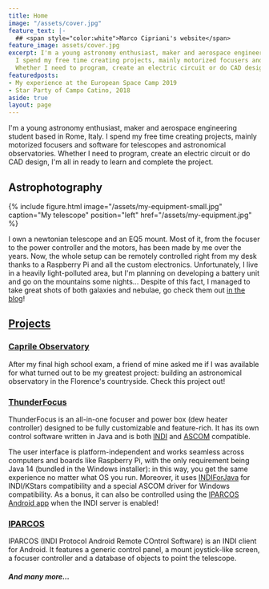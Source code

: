 ```yaml
---
title: Home
image: "/assets/cover.jpg"
feature_text: |-
  ## <span style="color:white">Marco Cipriani's website</span>
feature_image: assets/cover.jpg
excerpt: I'm a young astronomy enthusiast, maker and aerospace engineering student based in Rome, Italy.
  I spend my free time creating projects, mainly motorized focusers and software for telescopes and astronomical observatories.
  Whether I need to program, create an electric circuit or do CAD design, I'm all in ready to learn and complete the project.
featuredposts:
- My experience at the European Space Camp 2019
- Star Party of Campo Catino, 2018
aside: true
layout: page
---
```


I'm a young astronomy enthusiast, maker and aerospace engineering student based in Rome, Italy. I spend my free time creating projects, mainly motorized focusers and software for telescopes and astronomical observatories. Whether I need to program, create an electric circuit or do CAD design, I'm all in ready to learn and complete the project.

## Astrophotography
{% include figure.html image="/assets/my-equipment-small.jpg" caption="My telescope" position="left" href="/assets/my-equipment.jpg" %}

I own a newtonian telescope and an EQ5 mount. Most of it, from the focuser to the power controller and the motors, has been made by me over the years. Now, the whole setup can be remotely controlled right from my desk thanks to a Raspberry Pi and all the custom electronics. Unfortunately, I live in a heavily light-polluted area, but I'm planning on developing a battery unit and go on the mountains some nights... Despite of this fact, I managed to take great shots of both galaxies and nebulae, go check them out [in the blog](blog/)!

## [Projects](/projects)

### [Caprile Observatory](/projects/CaprileObservatory)

After my final high school exam, a friend of mine asked me if I was available for what turned out to be my greatest project: building an astronomical observatory in the Florence's countryside. Check this project out!

### [ThunderFocus](/projects/ThunderFocus)

ThunderFocus is an all-in-one focuser and power box (dew heater controller) designed to be fully customizable and feature-rich. It has its own control software written in Java and is both [INDI](https://indilib.org/) and [ASCOM](https://ascom-standards.org/) compatible.

The user interface is platform-independent and works seamless across computers and boards like Raspberry Pi, with the only requirement being Java 14 (bundled in the Windows installer): in this way, you get the same experience no matter what OS you run. Moreover, it uses [INDIForJava](http://indiforjava.sourceforge.net/stage/index.html) for INDI/KStars compatibility and a special ASCOM driver for Windows compatibility. As a bonus, it can also be controlled using the [IPARCOS Android app](https://marcocipriani01.github.io/projects/IPARCOS) when the INDI server is enabled!

### [IPARCOS](/projects/IPARCOS)

IPARCOS (INDI Protocol Android Remote COntrol Software) is an INDI client for Android.
It features a generic control panel, a mount joystick-like screen, a focuser controller and a database of objects to point the telescope.

##### And many more...